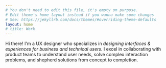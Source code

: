 ```yaml
---
# You don't need to edit this file, it's empty on purpose.
# Edit theme's home layout instead if you wanna make some changes
# See: https://jekyllrb.com/docs/themes/#overriding-theme-defaults
layout: home
# title: Work
---
```

Hi there! I'm a UX designer who specializes in *designing interfaces & experiences for business and technical users*.  I excel in collaborating with product teams to understand user needs, solve complex interaction problems, and shepherd solutions from concept to completion.
